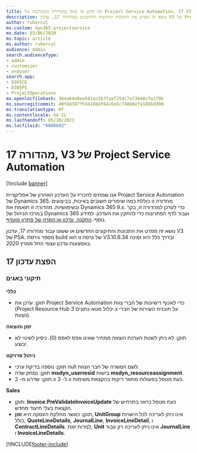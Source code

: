 ```yaml
---
title: מה חדש או שונה במהדורה המעודכנת של Project Service Automation, 17 V3
description: נושא זה מפרט את התכונות החדשות והתיקונים במהדורה 17, עדכון V3 של Project Service Automation.
author: ruhercul
ms.custom: dyn365-projectservice
ms.date: 03/06/2020
ms.topic: article
ms.author: ruhercul
audience: Admin
search.audienceType:
- admin
- customizer
- enduser
search.app:
- D365CE
- D365PS
- ProjectOperations
ms.openlocfilehash: 364a64e0ea501ac5b7faaf254c7af3648cfe1f9b
ms.sourcegitcommit: 40f68387f594180af64a5e5c748b6efa188bd300
ms.translationtype: HT
ms.contentlocale: he-IL
ms.lasthandoff: 05/10/2021
ms.locfileid: "6006692"
---
```

# <a name="project-service-automation-update-release-17-v3"></a>מהדורה 17, V3 של Project Service Automation

[!include [banner](../includes/psa-now-project-operations.md)]

אנו שמחים להכריז על העדכון האחרון של אפליקציית Project Service Automation של Dynamics 365. מהדורה זו כוללת כמה שיפורים חשובים באיכות, בביצועים ובשימושיות.  מהדורה זו תואמת את Dynamics 365 9.x. כדי לעדכן למהדורה זו, בקר במרכז הניהול של Dynamics 365 ועבור לדף הפתרונות כדי להתקין את העדכון. למידע נוסף: [התקנה, עדכון או הסרה של פתרון מועדף](/power-platform/admin/install-remove-preferred-solution).

נושא זה מפרט את התכונות והתיקונים החדשים או ששונו עבור מהדורה 17, עדכון V3 של PSA. מספר גירסת build של גרסה זו הוא V3.10.6.34 ובדרך כלל היא זמינה באמצעות עדכון עצמי החל ממרץ 2020.


## <a name="update-release-17"></a>הפצת עדכון 17

### <a name="bug-fixes"></a>תיקוני באגים

**כללי**

- תוקן: עדכן את Project Service Automation כדי לאכוף רישיונות של חברי צוות (Project Resource Hub יכלול מטא-נתונים 3.x על תוכנית השירות של חברי הצוות).
 
**זמן והוצאה**

- תוקן: לא ניתן לשנות הערכת הוצאה ממחיר שאינו אפס לאפס (0). ניסיון לשינוי לא יבוצע.

**ניהול פרויקט**

- תוקן: נוספה בדיקת ערכי null לשם המשרה של חבר הצוות.
- תוקן: נמחק שדה **msdyn_userresid** בישות **‎msdyn_resourceassignment**.
- תוקן: שדרוג מ- 2.x ל- 3.x כעת מטפל בפעולות מתאר ריקות בהקצאת משימות.

**Sales**

- תוקן: **Invoice.PreValidateInvoiceUpdate** כעת מטפל כראוי בתרחיש של הקצאת בעלי תיעוד מחדש.
- תוקן: כאשר מחלקת העסקה היא **זמן**, **UnitGroup** אינו ניתן לעריכה לכל הישויות כולל, **QuoteLineDetails**, **JournalLine**, **InvoiceLineDetail**, ו **ContractLineDetails**. למרות זאת, **Unit** אינו ניתן לעריכה רק עבור **JournalLine** ו **InvoiceLineDetails**.




[!INCLUDE[footer-include](../includes/footer-banner.md)]